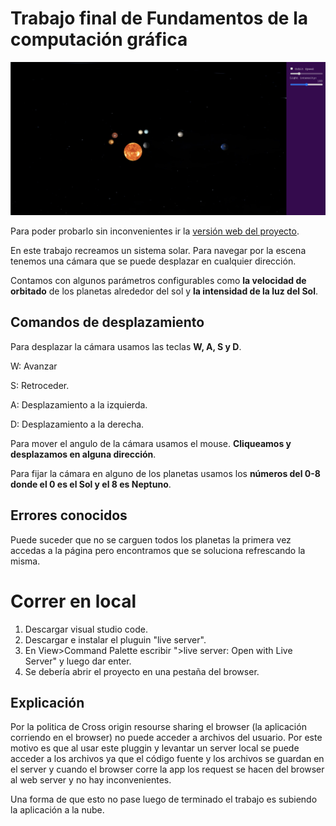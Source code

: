 # Trabajo final de Fundamentos de la computación gráfica
![Solar system](images/example2.png)

Para poder probarlo sin inconvenientes ir la [versión web del proyecto](https://lilmonk3y.github.io/fcg_tps/).

En este trabajo recreamos un sistema solar. Para navegar por la escena tenemos una cámara que se puede desplazar en cualquier dirección.

Contamos con algunos parámetros configurables como __la velocidad de orbitado__ de los planetas alrededor del sol y __la intensidad de la luz del Sol__.

## Comandos de desplazamiento

Para desplazar la cámara usamos las teclas __W, A, S y D__.

W: Avanzar

S: Retroceder.

A: Desplazamiento a la izquierda.

D: Desplazamiento a la derecha.

Para mover el angulo de la cámara usamos el mouse. __Cliqueamos y desplazamos en alguna dirección__.

Para fijar la cámara en alguno de los planetas usamos los __números del 0-8 donde el 0 es el Sol y el 8 es Neptuno__.


## Errores conocidos
Puede suceder que no se carguen todos los planetas la primera vez accedas a la página pero encontramos que se soluciona refrescando la misma. 

# Correr en local

1. Descargar visual studio code.
2. Descargar e instalar el pluguin "live server".
3. En View>Command Palette escribir ">live server: Open with Live Server" y luego dar enter.
4. Se debería abrir el proyecto en una pestaña del browser.

## Explicación
Por la politica de Cross origin resourse sharing el browser (la aplicación corriendo en el browser) no puede acceder a archivos del usuario. Por este motivo es que al usar este pluggin y levantar un server local se puede acceder a los archivos ya que el código fuente y los archivos se guardan en el server y cuando el browser corre la app los request se hacen del browser al web server y no hay inconvenientes.

Una forma de que esto no pase luego de terminado el trabajo es subiendo la aplicación a la nube.
